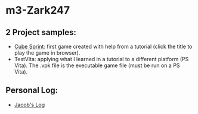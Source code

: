 # m3-Zark247
## 2 Project samples:  
* [Cube Sprint](https://zark247.github.io/Cube-Sprint/): first game created with help from a tutorial (click the title to play the game in browser).  
* TestVita: applying what I learned in a tutorial to a different platform (PS Vita). The .vpk file is the executable game file (must be run on a PS Vita).
## Personal Log:
* [Jacob's Log](https://github.com/SCCapstone/GreedyGuppyGames/wiki/Jacob's-Log)
